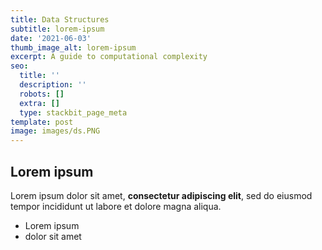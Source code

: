```yaml
---
title: Data Structures
subtitle: lorem-ipsum
date: '2021-06-03'
thumb_image_alt: lorem-ipsum
excerpt: A guide to computational complexity
seo:
  title: ''
  description: ''
  robots: []
  extra: []
  type: stackbit_page_meta
template: post
image: images/ds.PNG
---
```

## Lorem ipsum

Lorem ipsum dolor sit amet, **consectetur adipiscing elit**, sed do eiusmod tempor incididunt ut labore et dolore magna aliqua.

- Lorem ipsum
- dolor sit amet